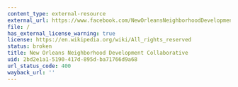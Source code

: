 ```yaml
---
content_type: external-resource
external_url: https://www.facebook.com/NewOrleansNeighborhoodDevelopmentCollaborative/about
file: /
has_external_license_warning: true
license: https://en.wikipedia.org/wiki/All_rights_reserved
status: broken
title: New Orleans Neighborhood Development Collaborative
uid: 2bd2e1a1-5190-417d-895d-ba71766d9a68
url_status_code: 400
wayback_url: ''
---
```

